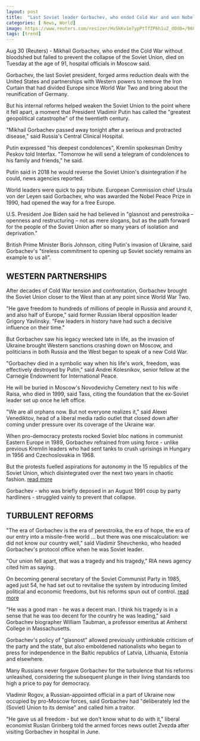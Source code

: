 ```yaml
---
layout: post
title:  "Last Soviet leader Gorbachev, who ended Cold War and won Nobel prize, dies aged 91"
categories: [ News, World]
image: https://www.reuters.com/resizer/HvSkKv1e7ypPtTfZP6h1uZ_dOd0=/960x0/filters:quality(80)/cloudfront-us-east-2.images.arcpublishing.com/reuters/BPRBRRD67ZMPZBYXPPSB47EVSA.jpg
tags: [trend]
---
```

Aug 30 (Reuters) - Mikhail Gorbachev, who ended the Cold War without bloodshed but failed to prevent the collapse of the Soviet Union, died on Tuesday at the age of 91, hospital officials in Moscow said.

Gorbachev, the last Soviet president, forged arms reduction deals with the United States and partnerships with Western powers to remove the Iron Curtain that had divided Europe since World War Two and bring about the reunification of Germany.

But his internal reforms helped weaken the Soviet Union to the point where it fell apart, a moment that President Vladimir Putin has called the "greatest geopolitical catastrophe" of the twentieth century.

"Mikhail Gorbachev passed away tonight after a serious and protracted disease," said Russia's Central Clinical Hospital.

Putin expressed "his deepest condolences", Kremlin spokesman Dmitry Peskov told Interfax. "Tomorrow he will send a telegram of condolences to his family and friends," he said.

Putin said in 2018 he would reverse the Soviet Union's disintegration if he could, news agencies reported.

World leaders were quick to pay tribute. European Commission chief Ursula von der Leyen said Gorbachev, who was awarded the Nobel Peace Prize in 1990, had opened the way for a free Europe.

U.S. President Joe Biden said he had believed in "glasnost and perestroika – openness and restructuring – not as mere slogans, but as the path forward for the people of the Soviet Union after so many years of isolation and deprivation."

British Prime Minister Boris Johnson, citing Putin's invasion of Ukraine, said Gorbachev's "tireless commitment to opening up Soviet society remains an example to us all".

## WESTERN PARTNERSHIPS

After decades of Cold War tension and confrontation, Gorbachev brought the Soviet Union closer to the West than at any point since World War Two.

"He gave freedom to hundreds of millions of people in Russia and around it, and also half of Europe," said former Russian liberal opposition leader Grigory Yavlinsky. "Few leaders in history have had such a decisive influence on their time."

But Gorbachev saw his legacy wrecked late in life, as the invasion of Ukraine brought Western sanctions crashing down on Moscow, and politicians in both Russia and the West began to speak of a new Cold War.

"Gorbachev died in a symbolic way when his life's work, freedom, was effectively destroyed by Putin," said Andrei Kolesnikov, senior fellow at the Carnegie Endowment for International Peace.

He will be buried in Moscow's Novodevichy Cemetery next to his wife Raisa, who died in 1999, said Tass, citing the foundation that the ex-Soviet leader set up once he left office.

"We are all orphans now. But not everyone realizes it," said Alexei Venediktov, head of a liberal media radio outlet that closed down after coming under pressure over its coverage of the Ukraine war.

When pro-democracy protests rocked Soviet bloc nations in communist Eastern Europe in 1989, Gorbachev refrained from using force - unlike previous Kremlin leaders who had sent tanks to crush uprisings in Hungary in 1956 and Czechoslovakia in 1968.

But the protests fuelled aspirations for autonomy in the 15 republics of the Soviet Union, which disintegrated over the next two years in chaotic fashion.  [read more](https://www.reuters.com/world/gorbachev-era-collapse-soviet-union-2022-08-30/)

Gorbachev - who was briefly deposed in an August 1991 coup by party hardliners - struggled vainly to prevent that collapse.

## TURBULENT REFORMS

"The era of Gorbachev is the era of perestroika, the era of hope, the era of our entry into a missile-free world ... but there was one miscalculation: we did not know our country well," said Vladimir Shevchenko, who headed Gorbachev's protocol office when he was Soviet leader.

"Our union fell apart, that was a tragedy and his tragedy," RIA news agency cited him as saying.

On becoming general secretary of the Soviet Communist Party in 1985, aged just 54, he had set out to revitalise the system by introducing limited political and economic freedoms, but his reforms spun out of control.  [read more](https://www.reuters.com/world/obituary-gorbachev-ended-cold-war-presided-over-soviet-collapse-2022-08-30/)

"He was a good man - he was a decent man. I think his tragedy is in a sense that he was too decent for the country he was leading," said Gorbachev biographer William Taubman, a professor emeritus at Amherst College in Massachusetts.

Gorbachev's policy of "glasnost" allowed previously unthinkable criticism of the party and the state, but also emboldened nationalists who began to press for independence in the Baltic republics of Latvia, Lithuania, Estonia and elsewhere.

Many Russians never forgave Gorbachev for the turbulence that his reforms unleashed, considering the subsequent plunge in their living standards too high a price to pay for democracy.

Vladimir Rogov, a Russian-appointed official in a part of Ukraine now occupied by pro-Moscow forces, said Gorbachev had "deliberately led the (Soviet) Union to its demise" and called him a traitor.

"He gave us all freedom - but we don't know what to do with it," liberal economist Ruslan Grinberg told the armed forces news outlet Zvezda after visiting Gorbachev in hospital in June.
